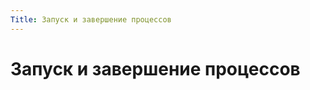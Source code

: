 ```yaml
---
Title: Запуск и завершение процессов
---
```


Запуск и завершение процессов
=============================
